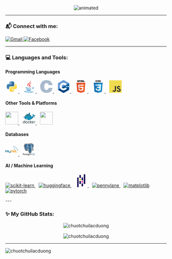 <p align="center">
  <img src="https://media.giphy.com/media/v1.Y2lkPTc5MGI3NjExYXF5bzlubmJlNTdyZjFnZHdwdHBpY3hmYjFseWlqbzFqdmZlNmVoaSZlcD12MV9naWZzX3NlYXJjaCZjdD1n/ASd0Ukj0y3qMM/giphy.gif" alt="animated" />
</p>


---

### 📬 Connect with me:

<p align="left">
  <a href="mailto:ducnguyen27925@gmail.com" target="_blank">
    <img src="https://img.shields.io/badge/Gmail-D14836?style=for-the-badge&logo=gmail&logoColor=white" alt="Gmail"/>
  </a>
  <a href="[https://www.facebook.com/ten-facebook-cua-ban](https://www.facebook.com/nguyen.manh.uc.50892/)" target="_blank">
    <img src="https://img.shields.io/badge/Facebook-1877F2?style=for-the-badge&logo=facebook&logoColor=white" alt="Facebook"/>
  </a>
</p>

---

### 💻 Languages and Tools:

#### Programming Languages
<p align="left">
  <a href="https://www.python.org" target="_blank" style="margin-right: 10px;">
    <img src="https://raw.githubusercontent.com/devicons/devicon/master/icons/python/python-original.svg" alt="python" width="40" height="40"/>
  </a>
  <a href="https://www.java.com" target="_blank" style="margin-right: 10px;">
    <img src="https://raw.githubusercontent.com/devicons/devicon/master/icons/java/java-original.svg" alt="java" width="40" height="40"/>
  </a>
  <a href="https://www.cprogramming.com/" target="_blank" style="margin-right: 10px;">
    <img src="https://raw.githubusercontent.com/devicons/devicon/master/icons/c/c-original.svg" alt="c" width="40" height="40"/>
  </a>
  <a href="https://www.cplusplus.com/" target="_blank" style="margin-right: 10px;">
    <img src="https://raw.githubusercontent.com/devicons/devicon/master/icons/cplusplus/cplusplus-original.svg" alt="cplusplus" width="40" height="40"/>
  </a>
  <a href="https://www.w3.org/html/" target="_blank" style="margin-right: 10px;">
    <img src="https://raw.githubusercontent.com/devicons/devicon/master/icons/html5/html5-original-wordmark.svg" alt="html5" width="40" height="40"/>
  </a>
  <a href="https://www.w3schools.com/css/" target="_blank" style="margin-right: 10px;">
    <img src="https://raw.githubusercontent.com/devicons/devicon/master/icons/css3/css3-original-wordmark.svg" alt="css3" width="40" height="40"/>
  </a>
  <a href="https://developer.mozilla.org/en-US/docs/Web/JavaScript" target="_blank">
    <img src="https://raw.githubusercontent.com/devicons/devicon/master/icons/javascript/javascript-original.svg" alt="javascript" width="40" height="40"/>
  </a>
</p>

#### Other Tools & Platforms
<p align="left">
  <a href="https://github.com/" target="_blank" style="margin-right: 10px;"> <img src="https://img.icons8.com/ios-filled/50/000000/github.png" width="40" height="40"/> </a>
  <a href="https://www.docker.com/" target="_blank" style="margin-right: 10px;"> <img src="https://raw.githubusercontent.com/devicons/devicon/master/icons/docker/docker-original-wordmark.svg" alt="docker" width="40" height="40"/> </a>
  <a href="https://wandb.ai/" target="_blank"> <img src="https://raw.githubusercontent.com/wandb/assets/main/wandb-logo-wb-blue.svg" width="40" height="40" /> </a>
</p>

#### Databases
<p align="left">
  <a href="https://www.mysql.com/" target="_blank" style="margin-right: 10px;"> <img src="https://raw.githubusercontent.com/devicons/devicon/master/icons/mysql/mysql-original-wordmark.svg" alt="mysql" width="40" height="40"/> </a>
  <a href="https://www.postgresql.org" target="_blank"> <img src="https://raw.githubusercontent.com/devicons/devicon/master/icons/postgresql/postgresql-original-wordmark.svg" alt="postgresql" width="40" height="40"/> </a>
</p>

#### AI / Machine Learning
<p align="left">
  <a href="https://scikit-learn.org/" target="_blank" style="margin-right: 10px;"> <img src="https://upload.wikimedia.org/wikipedia/commons/thumb/0/05/Scikit_learn_logo_small.svg/512px-Scikit_learn_logo_small.svg.png" alt="scikit-learn" width="40" height="40"/> </a>
  <a href="https://huggingface.co/" target="_blank" style="margin-right: 10px;"> <img src="https://huggingface.co/front/assets/huggingface_logo-noborder.svg" alt="huggingface" width="40" height="40"/> </a>
  <a href="https://pandas.pydata.org/" target="_blank" style="margin-right: 10px;"> <img src="https://raw.githubusercontent.com/devicons/devicon/2ae2a900d2f041da66e950e4d48052658d850630/icons/pandas/pandas-original.svg" alt="pandas" width="40" height="40"/> </a>
  <a href="https://pennylane.ai/" target="_blank" style="margin-right: 10px;"> <img src="https://pennylane.ai/_static/pennylane_logo_dark.png" alt="pennylane" width="40" height="40"/> </a>
  <a href="https://matplotlib.org/" target="_blank" style="margin-right: 10px;"> <img src="https://matplotlib.org/_static/logo2.svg" alt="matplotlib" width="40" height="40"/> </a>
  <a href="https://pytorch.org/" target="_blank"> <img src="https://www.vectorlogo.zone/logos/pytorch/pytorch-icon.svg" alt="pytorch" width="40" height="40"/> </a>
</p>
---

### ✨ My GitHub Stats:

<p align="center">
  <img align="center" src="https://github-readme-stats.vercel.app/api?username=chuotchuilacduong&show_icons=true&locale=en&theme=radical" alt="chuotchuilacduong" />
</p>

<p align="center">
  <img align="center" src="https://github-readme-stats.vercel.app/api/top-langs?username=chuotchuilacduong&show_icons=true&locale=en&layout=compact&theme=radical" alt="chuotchuilacduong" />
</p>

---

<p align="left"> 
  <img src="https://komarev.com/ghpvc/?username=chuotchuilacduong&label=Profile%20views&color=0e75b6&style=flat" alt="chuotchuilacduong" /> 
</p>
